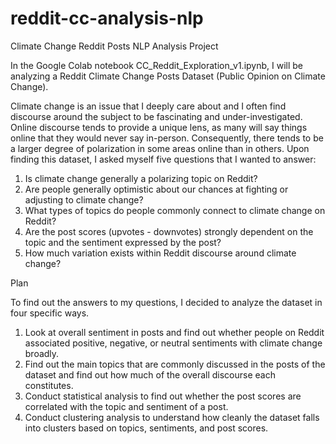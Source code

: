 # reddit-cc-analysis-nlp
Climate Change Reddit Posts NLP Analysis Project

In the Google Colab notebook CC_Reddit_Exploration_v1.ipynb, I will be analyzing a Reddit Climate Change Posts Dataset (Public Opinion on Climate Change).

Climate change is an issue that I deeply care about and I often find discourse around the subject to be fascinating and under-investigated. Online discourse tends to provide a unique lens, as many will say things online that they would never say in-person. Consequently, there tends to be a larger degree of polarization in some areas online than in others. Upon finding this dataset, I asked myself five questions that I wanted to answer:

1. Is climate change generally a polarizing topic on Reddit?
2. Are people generally optimistic about our chances at fighting or adjusting to climate change?
3. What types of topics do people commonly connect to climate change on Reddit?
4. Are the post scores (upvotes - downvotes) strongly dependent on the topic and the sentiment expressed by the post?
5. How much variation exists within Reddit discourse around climate change?


Plan

To find out the answers to my questions, I decided to analyze the dataset in four specific ways.

1. Look at overall sentiment in posts and find out whether people on Reddit associated positive, negative, or neutral sentiments with climate change broadly.
2. Find out the main topics that are commonly discussed in the posts of the dataset and find out how much of the overall discourse each constitutes.
3. Conduct statistical analysis to find out whether the post scores are correlated with the topic and sentiment of a post.
4. Conduct clustering analysis to understand how cleanly the dataset falls into clusters based on topics, sentiments, and post scores.
